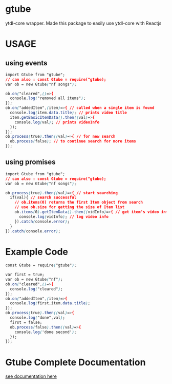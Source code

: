 # gtube
 ytdl-core wrapper.
 Made this package to easily use ytdl-core with Reactjs

# USAGE
## using events
```css
import Gtube from "gtube";
// can also : const Gtube = require("gtube);
var ob = new Gtube("nf songs");

ob.on("cleared",()=>{
  console.log("removed all items");
});
ob.on("addedItem",(item)=>{ // called when a single item is found
  console.log(item.data.title); // prints video title
  item.getBasicItemData().then((val)=>{
    console.log(val); // prints videoInfo
  });
});
ob.process(true).then((val)=>{ // for new search
  ob.process(false); // to continue search for more items
});
```
## using promises
```css
import Gtube from "gtube";
// can also : const Gtube = require("gtube);
var ob = new Gtube("nf songs");

ob.process(true).then((val)=>{ // start searching
  if(val){ // search successful
    // ob.items(0) returns the first Item object from search
    // use ob.size for getting the size of Item list
    ob.items(0).getItemData().then((vidInfo)=>{ // get item's video info
      console.log(vidInfo); // log video info
    }).catch(console.error);
  }
}).catch(console.error);
```
# Example Code 
```css
const Gtube = require("gtube");

var first = true;
var ob = new Gtube("nf");
ob.on("cleared",()=>{
  console.log("cleared");
});
ob.on("addedItem",(item)=>{
  console.log(first,item.data.title);
});
ob.process(true).then((val)=>{
  console.log("done",val);
  first = false;
  ob.process(false).then((val)=>{
    console.log('done second');
  });
});
```
# Gtube Complete Documentation
[see documentation here](https://grayhat12.github.io/gtube/)